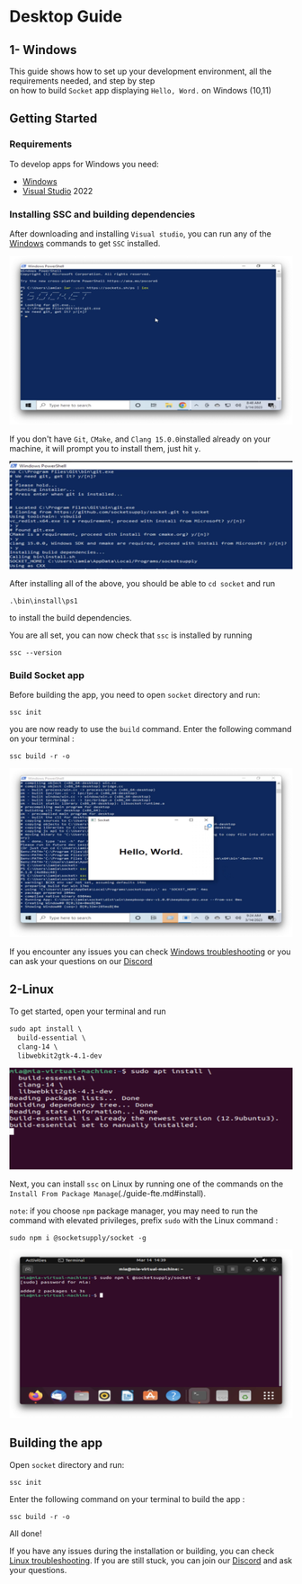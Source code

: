 # Desktop Guide

 ## 1- Windows 

This guide shows how to set up your development environment, all the requirements needed, and step by step  
on how to build `Socket` app displaying `Hello, Word.` on Windows (10,11)

## Getting Started

### Requirements
To develop apps for Windows you need:
* [Windows](https://www.microsoft.com/en-us/windows/) 
* [Visual Studio](https://visualstudio.microsoft.com/downloads/) 2022

### Installing SSC and building dependencies

After downloading and installing `Visual studio`, you can run any of the [Windows](./guide-fte#install) commands
to get `SSC` installed.  

![](../images/screenshots/ssc-install.png)  


If you don't have `Git`, `CMake`, and `Clang 15.0.0`installed already on your  
machine, it will prompt you to install them, just hit `y`.  

![](../images/screenshots/git-cmake.png)

After installing all of the above, you should be able to `cd socket` and run   
```
.\bin\install\ps1
```
to install the build dependencies.  

You are all set, you can now check that `ssc` is installed by 
running 
```
ssc --version
```

### Build Socket app  

Before building the app, you need to open `socket` directory and run:

```
ssc init
```
you are now ready to use the `build` command. Enter the following command on your terminal :
```
ssc build -r -o
```
![](../images/screenshots/app-built.png)

If you encounter any issues you can check [Windows troubleshooting](./troubleshooting#Windows) or you can ask your questions on our [Discord](https://discord.com/invite/YPV32gKCsH)


## 2-Linux  

To get started, open your terminal and run  
```
sudo apt install \
  build-essential \
  clang-14 \
  libwebkit2gtk-4.1-dev
  ```
  ![](../images/screenshots/LINUX-DEP.png)   



Next, you can install `ssc` on Linux by running one of the commands on the
`Install From Package Manage`(./guide-fte.md#install).  
 
`note`: if you choose `npm` package manager, you may need to run the command with elevated privileges, prefix `sudo` with the Linux command :
```
sudo npm i @socketsupply/socket -g
```
![](../images/screenshots/linux-npm.png)

  ## Building the app  

Open `socket` directory and run:

```
ssc init
```
 Enter the following command on your terminal to build the app :
```
ssc build -r -o
``` 
All done!

If you have any issues during the installation or building, you can check 
[Linux troubleshooting](./troubleshooting#linux).
If you are still stuck, you can join our [Discord](https://discord.com/invite/YPV32gKCsH) and ask your questions.